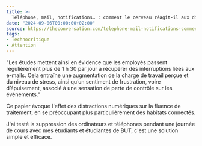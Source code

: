 ```yaml
---
title: >-
  Téléphone, mail, notifications… : comment le cerveau réagit-il aux distractions numériques ?
date: "2024-09-06T00:00:00+02:00"
source: https://theconversation.com/telephone-mail-notifications-comment-le-cerveau-reagit-il-aux-distractions-numeriques-227628
tags:
- Technocritique
- Attention
---
```


"Les études mettent ainsi en évidence que les employés passent régulièrement plus de 1 h 30 par jour à récupérer des interruptions liées aux e-mails. Cela entraîne une augmentation de la charge de travail perçue et du niveau de stress, ainsi qu’un sentiment de frustration, voire d’épuisement, associé à une sensation de perte de contrôle sur les événements."

Ce papier évoque l'effet des distractions numériques sur la fluence de traitement, en se préoccupant plus particulièrement des habitats connectés.

J'ai testé la suppression des ordinateurs et téléphones pendant une journée de cours avec mes étudiants et étudiantes de BUT, c'est une solution simple et efficace.
